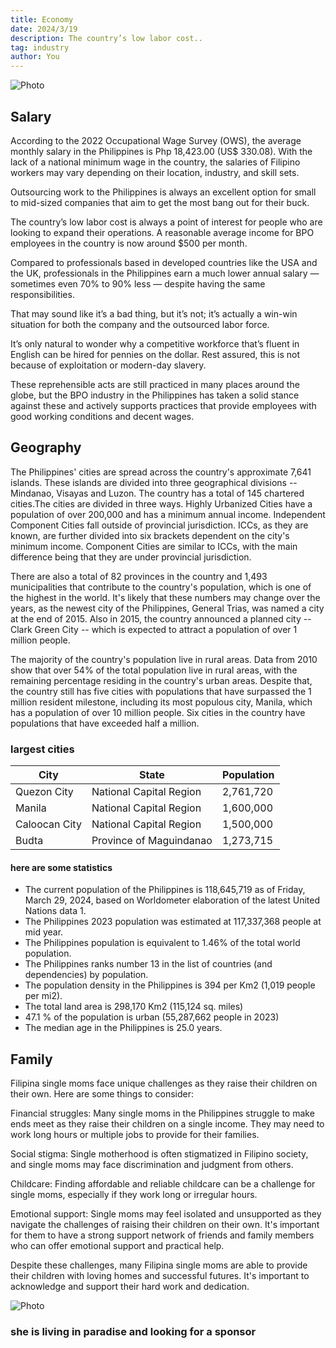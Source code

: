 ```yaml
---
title: Economy
date: 2024/3/19
description: The country’s low labor cost..
tag: industry
author: You
---
```



<Image
  src="/images/ph.png"
  alt="Photo"
  width={1125}
  height={750}
  priority
  className="next-image"
/>


## Salary
According to the 2022 Occupational Wage Survey (OWS), the average monthly salary in the Philippines is Php 18,423.00 (US$ 330.08). With the lack of a national minimum wage in the country, the salaries of Filipino workers may vary depending on their location, industry, and skill sets.

Outsourcing work to the Philippines is always an excellent option for small to mid-sized companies that aim to get the most bang out for their buck.

The country’s low labor cost is always a point of interest for people who are looking to expand their operations. A reasonable average income for BPO employees in the country is now around $500 per month.

Compared to professionals based in developed countries like the USA and the UK, professionals in the Philippines earn a much lower annual salary — sometimes even 70% to 90% less — despite having the same responsibilities.

That may sound like it’s a bad thing, but it’s not; it’s actually a win-win situation for both the company and the outsourced labor force.

It’s only natural to wonder why a competitive workforce that’s fluent in English can be hired for pennies on the dollar. Rest assured, this is not because of exploitation or modern-day slavery.

These reprehensible acts are still practiced in many places around the globe, but the BPO industry in the Philippines has taken a solid stance against these and actively supports practices that provide employees with good working conditions and decent wages.

## Geography
The Philippines' cities are spread across the country's approximate 7,641 islands. These islands are divided into three geographical divisions -- Mindanao, Visayas and Luzon. The country has a total of 145 chartered cities.The cities are divided in three ways. Highly Urbanized Cities have a population of over 200,000 and has a minimum annual income. Independent Component Cities fall outside of provincial jurisdiction. ICCs, as they are known, are further divided into six brackets dependent on the city's minimum income. Component Cities are similar to ICCs, with the main difference being that they are under provincial jurisdiction.

There are also a total of 82 provinces in the country and 1,493 municipalities that contribute to the country's population, which is one of the highest in the world. It's likely that these numbers may change over the years, as the newest city of the Philippines, General Trias, was named a city at the end of 2015. Also in 2015, the country announced a planned city -- Clark Green City -- which is expected to attract a population of over 1 million people.

The majority of the country's population live in rural areas. Data from 2010 show that over 54% of the total population live in rural areas, with the remaining percentage residing in the country's urban areas. Despite that, the country still has five cities with populations that have surpassed the 1 million resident milestone, including its most populous city, Manila, which has a population of over 10 million people. Six cities in the country have populations that have exceeded half a million.


### largest cities

<table>
  <thead>
    <tr>
      <th>City</th>
      <th>State</th>
      <th>Population</th>
    </tr>
  </thead>
  
  <tbody>
    <tr>
      <td>Quezon City</td>
      <td>National Capital Region</td>
      <td>2,761,720</td>
    </tr>
    <tr>
      <td>Manila</td>
      <td>National Capital Region</td>
      <td>1,600,000</td>
    </tr>
    <tr>
      <td>Caloocan City </td>
      <td>National Capital Region</td>
      <td>1,500,000</td>
    </tr>

   <tr>
      <td>Budta </td>
      <td>Province of Maguindanao</td>
      <td>1,273,715</td>
    </tr>  

    

    
  </tbody>
</table>

#### here are some statistics

<ul>
<li>The current population of the Philippines is 118,645,719 as of Friday, March 29, 2024, based on Worldometer elaboration of the latest United Nations data 1.</li>
<li>The Philippines 2023 population was estimated at 117,337,368 people at mid year.</li>
<li>The Philippines population is equivalent to 1.46% of the total world population.</li>
<li>The Philippines ranks number 13 in the list of countries (and dependencies) by population.</li>
<li>The population density in the Philippines is 394 per Km2 (1,019 people per mi2).</li>
<li>The total land area is 298,170 Km2 (115,124 sq. miles)</li>
<li>47.1 % of the population is urban (55,287,662 people in 2023)</li>
<li>The median age in the Philippines is 25.0 years.</li>

</ul>


## Family

 Filipina single moms face unique challenges as they raise their children on their own. Here are some things to consider:

Financial struggles: Many single moms in the Philippines struggle to make ends meet as they raise their children on a single income. They may need to work long hours or multiple jobs to provide for their families.

Social stigma: Single motherhood is often stigmatized in Filipino society, and single moms may face discrimination and judgment from others.

Childcare: Finding affordable and reliable childcare can be a challenge for single moms, especially if they work long or irregular hours.

Emotional support: Single moms may feel isolated and unsupported as they navigate the challenges of raising their children on their own. It's important for them to have a strong support network of friends and family members who can offer emotional support and practical help.

Despite these challenges, many Filipina single moms are able to provide their children with loving homes and successful futures. It's important to acknowledge and support their hard work and dedication.

<Image
  src="/images/lorelyn2.gif"
  alt="Photo"
  width={525}
  height={170}
  priority
  className="next-image"
/>

###   she is living in paradise and looking for a sponsor


